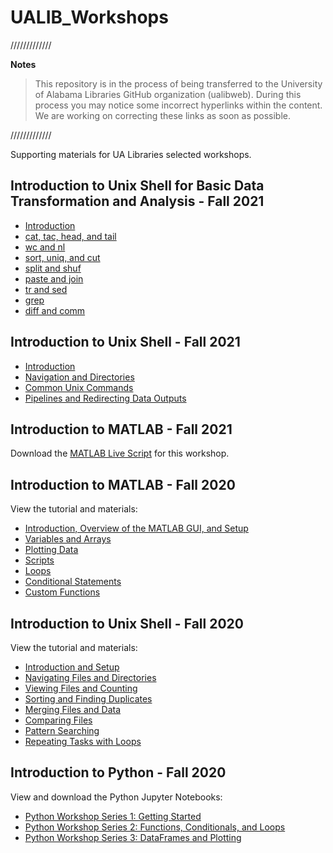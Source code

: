 # UALIB_Workshops




/////////////


**Notes**

> This repository is in the process of being transferred to the University of Alabama Libraries GitHub organization (ualibweb). 
> During this process you may notice some incorrect hyperlinks within the content. We are working on correcting these links as soon as possible.


/////////////






Supporting materials for UA Libraries selected workshops.


## Introduction to Unix Shell for Basic Data Transformation and Analysis - Fall 2021

  * [Introduction](https://github.com/vfscalfani/UALIB_Workshops/blob/master/02_Unix2_fall_2021/01_Unix2_Introduction.md)
  * [cat, tac, head, and tail](https://github.com/vfscalfani/UALIB_Workshops/blob/master/02_Unix2_fall_2021/02_Unix2_cat_tac_head_tail.md)
  * [wc and nl](https://github.com/vfscalfani/UALIB_Workshops/blob/master/02_Unix2_fall_2021/03_Unix2_wc_and_nl.md)
  * [sort, uniq, and cut](https://github.com/vfscalfani/UALIB_Workshops/blob/master/02_Unix2_fall_2021/04_Unix2_sort_uniq_cut.md)
  * [split and shuf](https://github.com/vfscalfani/UALIB_Workshops/blob/master/02_Unix2_fall_2021/05_Unix2_split_and_shuf.md)
  * [paste and join](https://github.com/vfscalfani/UALIB_Workshops/blob/master/02_Unix2_fall_2021/06_Unix2_paste_and_join.md)
  * [tr and sed](https://github.com/vfscalfani/UALIB_Workshops/blob/master/02_Unix2_fall_2021/07_Unix2_tr_and_sed.md)
  * [grep](https://github.com/vfscalfani/UALIB_Workshops/blob/master/02_Unix2_fall_2021/08_Unix2_grep.md)
  * [diff and comm](https://github.com/vfscalfani/UALIB_Workshops/blob/master/02_Unix2_fall_2021/09_Unix2_diff_and_comm.md)


## Introduction to Unix Shell - Fall 2021

  * [Introduction](https://github.com/vfscalfani/UALIB_Workshops/blob/master/02_Unix1_fall_2021/01_Unix1_Introduction.md)
  * [Navigation and Directories](https://github.com/vfscalfani/UALIB_Workshops/blob/master/02_Unix1_fall_2021/02_Unix1_navigation_directories.md)
  * [Common Unix Commands](https://github.com/vfscalfani/UALIB_Workshops/blob/master/02_Unix1_fall_2021/03_Unix1_common_commands.md)
  * [Pipelines and Redirecting Data Outputs](https://github.com/vfscalfani/UALIB_Workshops/blob/master/02_Unix1_fall_2021/04_Unix1_pipelines.md)

## Introduction to MATLAB - Fall 2021

   Download the [MATLAB Live Script](https://github.com/vfscalfani/UALIB_Workshops/blob/master/01_MATLAB_fall_2021/live_script) for this workshop.

## Introduction to MATLAB - Fall 2020

   View the tutorial and materials:

   * [Introduction, Overview of the MATLAB GUI, and Setup](https://github.com/vfscalfani/UALIB_Workshops/blob/master/01_MATLAB_fall_2020/01_MATLAB_Introduction.md)
   * [Variables and Arrays](https://github.com/vfscalfani/UALIB_Workshops/blob/master/01_MATLAB_fall_2020/02_MATLAB_Variables_Arrays.md)
   * [Plotting Data](https://github.com/vfscalfani/UALIB_Workshops/blob/master/01_MATLAB_fall_2020/03_MATLAB_Plotting.md)
   * [Scripts](https://github.com/vfscalfani/UALIB_Workshops/blob/master/01_MATLAB_fall_2020/04_MATLAB_Scripts.md)
   * [Loops](https://github.com/vfscalfani/UALIB_Workshops/blob/master/01_MATLAB_fall_2020/05_MATLAB_Loops.md)
   * [Conditional Statements](https://github.com/vfscalfani/UALIB_Workshops/blob/master/01_MATLAB_fall_2020/06_MATLAB_Conditional_Statements.md)
   * [Custom Functions](https://github.com/vfscalfani/UALIB_Workshops/blob/master/01_MATLAB_fall_2020/07_MATLAB_Custom_Functions.md)

## Introduction to Unix Shell - Fall 2020

   View the tutorial and materials:

   * [Introduction and Setup](https://github.com/vfscalfani/UALIB_Workshops/blob/master/02_Unix_fall_2020/01_Unix_Introduction.md)
   * [Navigating Files and Directories](https://github.com/vfscalfani/UALIB_Workshops/blob/master/02_Unix_fall_2020/02_Unix_Navigating.md)
   * [Viewing Files and Counting](https://github.com/vfscalfani/UALIB_Workshops/blob/master/02_Unix_fall_2020/03_Unix_Viewing_Counting.md)
   * [Sorting and Finding Duplicates](https://github.com/vfscalfani/UALIB_Workshops/blob/master/02_Unix_fall_2020/04_Unix_Sorting_Duplicates.md)
   * [Merging Files and Data](https://github.com/vfscalfani/UALIB_Workshops/blob/master/02_Unix_fall_2020/05_Unix_Merging.md)
   * [Comparing Files](https://github.com/vfscalfani/UALIB_Workshops/blob/master/02_Unix_fall_2020/06_Unix_Comparing.md)
   * [Pattern Searching](https://github.com/vfscalfani/UALIB_Workshops/blob/master/02_Unix_fall_2020/07_Unix_Patterns.md)
   * [Repeating Tasks with Loops](https://github.com/vfscalfani/UALIB_Workshops/blob/master/02_Unix_fall_2020/08_Unix_Loops.md)

## Introduction to Python - Fall 2020

   View and download the Python Jupyter Notebooks:

   * [Python Workshop Series 1: Getting Started](https://github.com/vfscalfani/UALIB_Workshops/blob/master/03_Python_fall_2020/notebooks/Rodgers_PythonWorkshop01_GettingStarted.ipynb)
   * [Python Workshop Series 2: Functions, Conditionals, and Loops](https://github.com/vfscalfani/UALIB_Workshops/blob/master/03_Python_fall_2020/notebooks/Rodgers_PythonWorkshop02_functions_Loops_Choices2.ipynb)
   * [Python Workshop Series 3: DataFrames and Plotting](https://github.com/vfscalfani/UALIB_Workshops/blob/master/03_Python_fall_2020/notebooks/Rodgers_PythonWorkshop03_dataframes_plots_v2.ipynb)

